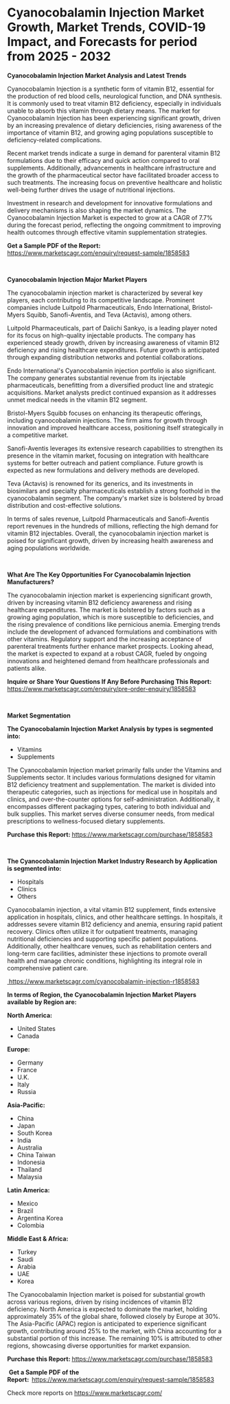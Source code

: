 <p><h1>Cyanocobalamin Injection Market Growth, Market Trends, COVID-19 Impact, and Forecasts for period from 2025 - 2032</h1></p><p><strong>Cyanocobalamin Injection Market Analysis and Latest Trends</strong></p>
<p><p>Cyanocobalamin Injection is a synthetic form of vitamin B12, essential for the production of red blood cells, neurological function, and DNA synthesis. It is commonly used to treat vitamin B12 deficiency, especially in individuals unable to absorb this vitamin through dietary means. The market for Cyanocobalamin Injection has been experiencing significant growth, driven by an increasing prevalence of dietary deficiencies, rising awareness of the importance of vitamin B12, and growing aging populations susceptible to deficiency-related complications.</p><p>Recent market trends indicate a surge in demand for parenteral vitamin B12 formulations due to their efficacy and quick action compared to oral supplements. Additionally, advancements in healthcare infrastructure and the growth of the pharmaceutical sector have facilitated broader access to such treatments. The increasing focus on preventive healthcare and holistic well-being further drives the usage of nutritional injections.</p><p>Investment in research and development for innovative formulations and delivery mechanisms is also shaping the market dynamics. The Cyanocobalamin Injection Market is expected to grow at a CAGR of 7.7% during the forecast period, reflecting the ongoing commitment to improving health outcomes through effective vitamin supplementation strategies.</p></p>
<p><strong>Get a Sample PDF of the Report:&nbsp;</strong> <a href="https://www.marketscagr.com/enquiry/request-sample/1858583?utm_campaign=3192&utm_medium=2&utm_source=Github&utm_content=ia&utm_term=08032025&utm_id=cyanocobalamin-injection">https://www.marketscagr.com/enquiry/request-sample/1858583</a></p>
<p>&nbsp;</p>
<p><strong>Cyanocobalamin Injection Major Market Players</strong></p>
<p><p>The cyanocobalamin injection market is characterized by several key players, each contributing to its competitive landscape. Prominent companies include Luitpold Pharmaceuticals, Endo International, Bristol-Myers Squibb, Sanofi-Aventis, and Teva (Actavis), among others.</p><p>Luitpold Pharmaceuticals, part of Daiichi Sankyo, is a leading player noted for its focus on high-quality injectable products. The company has experienced steady growth, driven by increasing awareness of vitamin B12 deficiency and rising healthcare expenditures. Future growth is anticipated through expanding distribution networks and potential collaborations.</p><p>Endo International's Cyanocobalamin injection portfolio is also significant. The company generates substantial revenue from its injectable pharmaceuticals, benefitting from a diversified product line and strategic acquisitions. Market analysts predict continued expansion as it addresses unmet medical needs in the vitamin B12 segment.</p><p>Bristol-Myers Squibb focuses on enhancing its therapeutic offerings, including cyanocobalamin injections. The firm aims for growth through innovation and improved healthcare access, positioning itself strategically in a competitive market.</p><p>Sanofi-Aventis leverages its extensive research capabilities to strengthen its presence in the vitamin market, focusing on integration with healthcare systems for better outreach and patient compliance. Future growth is expected as new formulations and delivery methods are developed.</p><p>Teva (Actavis) is renowned for its generics, and its investments in biosimilars and specialty pharmaceuticals establish a strong foothold in the cyanocobalamin segment. The company's market size is bolstered by broad distribution and cost-effective solutions.</p><p>In terms of sales revenue, Luitpold Pharmaceuticals and Sanofi-Aventis report revenues in the hundreds of millions, reflecting the high demand for vitamin B12 injectables. Overall, the cyanocobalamin injection market is poised for significant growth, driven by increasing health awareness and aging populations worldwide.</p></p>
<p>&nbsp;</p>
<p><strong>What Are The Key Opportunities For Cyanocobalamin Injection Manufacturers?</strong></p>
<p><p>The cyanocobalamin injection market is experiencing significant growth, driven by increasing vitamin B12 deficiency awareness and rising healthcare expenditures. The market is bolstered by factors such as a growing aging population, which is more susceptible to deficiencies, and the rising prevalence of conditions like pernicious anemia. Emerging trends include the development of advanced formulations and combinations with other vitamins. Regulatory support and the increasing acceptance of parenteral treatments further enhance market prospects. Looking ahead, the market is expected to expand at a robust CAGR, fueled by ongoing innovations and heightened demand from healthcare professionals and patients alike.</p></p>
<p><strong>Inquire or Share Your Questions If Any Before Purchasing This Report:</strong> <a href="https://www.marketscagr.com/enquiry/pre-order-enquiry/1858583?utm_campaign=3192&utm_medium=2&utm_source=Github&utm_content=ia&utm_term=08032025&utm_id=cyanocobalamin-injection">https://www.marketscagr.com/enquiry/pre-order-enquiry/1858583</a></p>
<p>&nbsp;</p>
<p><strong>Market Segmentation</strong></p>
<p><strong>The Cyanocobalamin Injection Market Analysis by types is segmented into:</strong></p>
<p><ul><li>Vitamins</li><li>Supplements</li></ul></p>
<p><p>The Cyanocobalamin Injection market primarily falls under the Vitamins and Supplements sector. It includes various formulations designed for vitamin B12 deficiency treatment and supplementation. The market is divided into therapeutic categories, such as injections for medical use in hospitals and clinics, and over-the-counter options for self-administration. Additionally, it encompasses different packaging types, catering to both individual and bulk supplies. This market serves diverse consumer needs, from medical prescriptions to wellness-focused dietary supplements.</p></p>
<p><strong>Purchase this Report:&nbsp;</strong><a href="https://www.marketscagr.com/purchase/1858583?utm_campaign=3192&utm_medium=2&utm_source=Github&utm_content=ia&utm_term=08032025&utm_id=cyanocobalamin-injection">https://www.marketscagr.com/purchase/1858583</a></p>
<p>&nbsp;</p>
<p><strong>The Cyanocobalamin Injection Market Industry Research by Application is segmented into:</strong></p>
<p><ul><li>Hospitals</li><li>Clinics</li><li>Others</li></ul></p>
<p><p>Cyanocobalamin injection, a vital vitamin B12 supplement, finds extensive application in hospitals, clinics, and other healthcare settings. In hospitals, it addresses severe vitamin B12 deficiency and anemia, ensuring rapid patient recovery. Clinics often utilize it for outpatient treatments, managing nutritional deficiencies and supporting specific patient populations. Additionally, other healthcare venues, such as rehabilitation centers and long-term care facilities, administer these injections to promote overall health and manage chronic conditions, highlighting its integral role in comprehensive patient care.</p></p>
<p><a href="https://www.marketscagr.com/cyanocobalamin-injection-r1858583?utm_campaign=3192&utm_medium=2&utm_source=Github&utm_content=ia&utm_term=08032025&utm_id=cyanocobalamin-injection">&nbsp;https://www.marketscagr.com/cyanocobalamin-injection-r1858583</a></p>
<p><strong>In terms of Region, the Cyanocobalamin Injection Market Players available by Region are:</strong></p>
<p>
    <p> <strong> North America: </strong>
        <ul>
            <li>United States</li>
            <li>Canada</li>
        </ul>
        </p> 
    <p> <strong> Europe: </strong>
        <ul>
            <li>Germany</li>
            <li>France</li>
            <li>U.K.</li>
            <li>Italy</li>
            <li>Russia</li>
        </ul>
        </p> 
    <p> <strong> Asia-Pacific: </strong>
        <ul>
            <li>China</li>
            <li>Japan</li>
            <li>South Korea</li>
            <li>India</li>
            <li>Australia</li>
            <li>China Taiwan</li>
            <li>Indonesia</li>
            <li>Thailand</li>
            <li>Malaysia</li>
        </ul>
        </p> 
    <p> <strong> Latin America: </strong>
        <ul>
            <li>Mexico</li>
            <li>Brazil</li>
            <li>Argentina Korea</li>
            <li>Colombia</li>
        </ul>
        </p> 
    <p> <strong> Middle East & Africa: </strong>
        <ul>
            <li>Turkey</li>
            <li>Saudi</li>
            <li>Arabia</li>
            <li>UAE</li>
            <li>Korea</li>
        </ul>
    </p>
    </p>
<p><p>The Cyanocobalamin Injection market is poised for substantial growth across various regions, driven by rising incidences of vitamin B12 deficiency. North America is expected to dominate the market, holding approximately 35% of the global share, followed closely by Europe at 30%. The Asia-Pacific (APAC) region is anticipated to experience significant growth, contributing around 25% to the market, with China accounting for a substantial portion of this increase. The remaining 10% is attributed to other regions, showcasing diverse opportunities for market expansion.</p></p>
<p><strong>Purchase this Report: </strong><a href="https://www.marketscagr.com/purchase/1858583?utm_campaign=3192&utm_medium=2&utm_source=Github&utm_content=ia&utm_term=08032025&utm_id=cyanocobalamin-injection">https://www.marketscagr.com/purchase/1858583</a></p>
<p>&nbsp;<strong>Get a Sample PDF of the Report:&nbsp;&nbsp;</strong><a href="https://www.marketscagr.com/enquiry/request-sample/1858583?utm_campaign=3192&utm_medium=2&utm_source=Github&utm_content=ia&utm_term=08032025&utm_id=cyanocobalamin-injection">https://www.marketscagr.com/enquiry/request-sample/1858583</a></p>
<p><strong></strong></p>
<p>Check more reports on <a href="https://www.marketscagr.com/?utm_campaign=3192&utm_medium=2&utm_source=Github&utm_content=ia&utm_term=08032025&utm_id=cyanocobalamin-injection">https://www.marketscagr.com/</a></p>